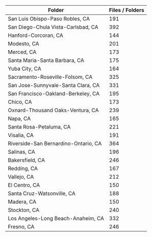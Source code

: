 | Folder                               |   Files / Folders |
|--------------------------------------|-------------------|
| San Luis Obispo-Paso Robles, CA      |               191 |
| San Diego-Chula Vista-Carlsbad, CA   |               392 |
| Hanford-Corcoran, CA                 |               144 |
| Modesto, CA                          |               201 |
| Merced, CA                           |               173 |
| Santa Maria-Santa Barbara, CA        |               175 |
| Yuba City, CA                        |               164 |
| Sacramento-Roseville-Folsom, CA      |               325 |
| San Jose-Sunnyvale-Santa Clara, CA   |               331 |
| San Francisco-Oakland-Berkeley, CA   |               195 |
| Chico, CA                            |               173 |
| Oxnard-Thousand Oaks-Ventura, CA     |               239 |
| Napa, CA                             |               165 |
| Santa Rosa-Petaluma, CA              |               221 |
| Visalia, CA                          |               191 |
| Riverside-San Bernardino-Ontario, CA |               364 |
| Salinas, CA                          |               196 |
| Bakersfield, CA                      |               246 |
| Redding, CA                          |               167 |
| Vallejo, CA                          |               212 |
| El Centro, CA                        |               150 |
| Santa Cruz-Watsonville, CA           |               188 |
| Madera, CA                           |               150 |
| Stockton, CA                         |               240 |
| Los Angeles-Long Beach-Anaheim, CA   |               332 |
| Fresno, CA                           |               246 |